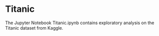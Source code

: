 # Titanic

The Jupyter Notebook Titanic.ipynb contains exploratory analysis on the Titanic dataset from Kaggle.

